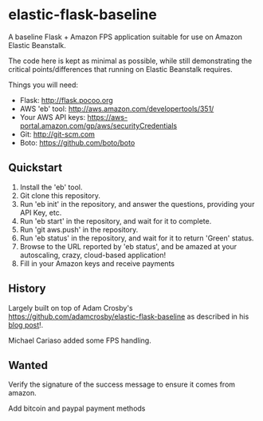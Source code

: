 elastic-flask-baseline
======================

A baseline Flask + Amazon FPS application suitable for use on Amazon Elastic Beanstalk.

The code here is kept as minimal as possible, while still demonstrating the critical points/differences that running on Elastic Beanstalk requires.

Things you will need:

- Flask: http://flask.pocoo.org
- AWS 'eb' tool: http://aws.amazon.com/developertools/351/
- Your AWS API keys: https://aws-portal.amazon.com/gp/aws/securityCredentials
- Git: http://git-scm.com
- Boto: https://github.com/boto/boto

Quickstart
----------

1. Install the 'eb' tool.
2. Git clone this repository.
3. Run 'eb init' in the repository, and answer the questions, providing your API Key, etc.
4. Run 'eb start' in the repository, and wait for it to complete.
5. Run 'git aws.push' in the repository.
6. Run 'eb status' in the repository, and wait for it to return 'Green' status.
7. Browse to the URL reported by 'eb status', and be amazed at your autoscaling, crazy, cloud-based application!
8. Fill in your Amazon keys and receive payments


History
-------
Largely built on top of Adam Crosby's https://github.com/adamcrosby/elastic-flask-baseline as described in his [blog post](http://blog.uptill3.com/2012/08/31/flask-elastic-beanstalk-baseline.html)!.

Michael Cariaso added some FPS handling.


Wanted
------
Verify the signature of the success message to ensure it comes from amazon.

Add bitcoin and paypal payment methods
